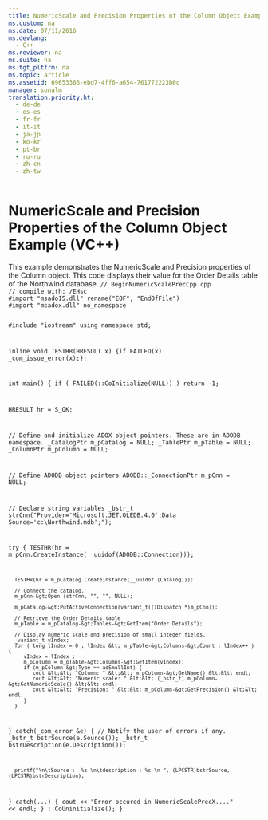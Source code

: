 ```yaml
---
title: NumericScale and Precision Properties of the Column Object Example (VC++)
ms.custom: na
ms.date: 07/11/2016
ms.devlang: 
  - C++
ms.reviewer: na
ms.suite: na
ms.tgt_pltfrm: na
ms.topic: article
ms.assetid: 69653366-ebd7-4ff6-a654-761772223b0c
manager: sonalm
translation.priority.ht: 
  - de-de
  - es-es
  - fr-fr
  - it-it
  - ja-jp
  - ko-kr
  - pt-br
  - ru-ru
  - zh-cn
  - zh-tw
---
```

# NumericScale and Precision Properties of the Column Object Example (VC++)
<?xml version="1.0" encoding="utf-8"?>
<developerReferenceWithoutSyntaxDocument xmlns="http://ddue.schemas.microsoft.com/authoring/2003/5" xmlns:xlink="http://www.w3.org/1999/xlink" xmlns:xsi="http://www.w3.org/2001/XMLSchema-instance" xsi:schemaLocation="http://ddue.schemas.microsoft.com/authoring/2003/5 http://dduestorage.blob.core.windows.net/ddueschema/developer.xsd">
  <introduction>
    <para>This example demonstrates the <legacyLink xlink:href="573ee5d1-57c7-4a27-be79-a0e12944ad9b">NumericScale</legacyLink> and <legacyLink xlink:href="0e0ecbbf-d7de-49d4-a128-5a519ecd54ba">Precision</legacyLink> properties of the <legacyLink xlink:href="6e772783-1bc8-4ea7-94b2-7d7a52ea5c47">Column</legacyLink> object. This code displays their value for the <legacyBold>Order Details</legacyBold> table of the <legacyItalic>Northwind</legacyItalic> database.</para>
    <code>// BeginNumericScalePrecCpp.cpp
// compile with: /EHsc
#import "msado15.dll" rename("EOF", "EndOfFile")
#import "msadox.dll" no_namespace

#include "iostream"
using namespace std;

inline void TESTHR(HRESULT x) {if FAILED(x) _com_issue_error(x);};

int main() {
   if ( FAILED(::CoInitialize(NULL)) )
      return -1;

   HRESULT hr = S_OK;

   // Define and initialize ADOX object pointers. These are in ADODB namespace.
   _CatalogPtr m_pCatalog = NULL;
   _TablePtr m_pTable = NULL;
   _ColumnPtr m_pColumn = NULL;

   // Define ADODB object pointers
   ADODB::_ConnectionPtr m_pCnn = NULL;

   // Declare string variables
   _bstr_t strCnn("Provider='Microsoft.JET.OLEDB.4.0';Data Source='c:\\Northwind.mdb';");

   try {
      TESTHR(hr = m_pCnn.CreateInstance(__uuidof(ADODB::Connection)));

      TESTHR(hr = m_pCatalog.CreateInstance(__uuidof (Catalog)));

      // Connect the catalog.
      m_pCnn-&gt;Open (strCnn, "", "", NULL);

      m_pCatalog-&gt;PutActiveConnection(variant_t((IDispatch *)m_pCnn));

      // Retrieve the Order Details table
      m_pTable = m_pCatalog-&gt;Tables-&gt;GetItem("Order Details");

      // Display numeric scale and precision of small integer fields.
      _variant_t vIndex;
      for ( long lIndex = 0 ; lIndex &lt; m_pTable-&gt;Columns-&gt;Count ; lIndex++ ) {
         vIndex = lIndex ;
         m_pColumn = m_pTable-&gt;Columns-&gt;GetItem(vIndex);
         if (m_pColumn-&gt;Type == adSmallInt) {
            cout &lt;&lt; "Column: " &lt;&lt; m_pColumn-&gt;GetName() &lt;&lt; endl;
            cout &lt;&lt; "Numeric scale: " &lt;&lt; (_bstr_t) m_pColumn-&gt;GetNumericScale() &lt;&lt; endl;
            cout &lt;&lt; "Precision: " &lt;&lt; m_pColumn-&gt;GetPrecision() &lt;&lt; endl;
         }
      }
   }
   catch(_com_error &amp;e) {
      // Notify the user of errors if any.
      _bstr_t bstrSource(e.Source());
      _bstr_t bstrDescription(e.Description());

      printf("\n\tSource :  %s \n\tdescription : %s \n ", (LPCSTR)bstrSource, (LPCSTR)bstrDescription);
   }
   catch(...) {
      cout &lt;&lt; "Error occured in NumericScalePrecX...." &lt;&lt; endl;
   }
   ::CoUninitialize();
}</code>
  </introduction>
  <relatedTopics />
</developerReferenceWithoutSyntaxDocument>
